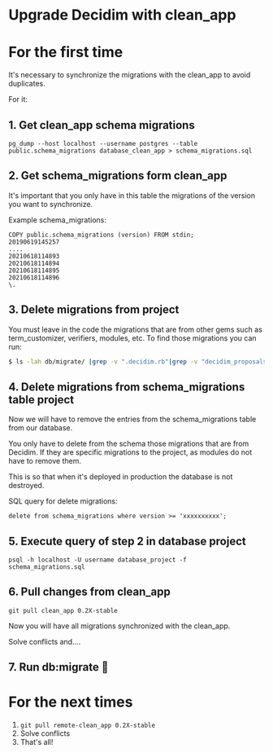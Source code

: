 # Upgrade Decidim with clean_app

# For the first time

It's necessary to synchronize the migrations with the clean_app to avoid duplicates.

For it:

## 1. Get clean_app schema migrations

```
pg_dump --host localhost --username postgres --table public.schema_migrations database_clean_app > schema_migrations.sql
```

## 2. Get schema_migrations form **clean_app**

It's important that you only have in this table the migrations of the version you want to synchronize.

Example schema_migrations:
```
COPY public.schema_migrations (version) FROM stdin;
20190619145257
....
20210618114893
20210618114894
20210618114895
20210618114896
\.
```

## 3. Delete migrations from **project**

You must leave in the code the migrations that are from other gems such as term_customizer, verifiers, modules, etc. To find those migrations you can run:

```bash
$ ls -lah db/migrate/ |grep -v ".decidim.rb"|grep -v "decidim_proposals.rb"|grep -v "decidim_meetings.rb"|grep -v "decidim_forms.rb"|grep -v "decidim_consultations.rb"|grep -v "decidim_initiatives.rb"|grep -v "decidim_blogs.rb"|grep -v "decidim_sortitions.rb"|grep -v "decidim_debates.rb"|grep -v "decidim_accountability.rb"|grep -v "decidim_budgets.rb"|grep -v "decidim_assemblies.rb"|grep -v "decidim_participatory_processes.rb"|grep -v "decidim_conferences.rb"|grep -v "decidim_comments"|grep -v "decidim_surveys"|grep -v "decidim_admin.rb"|grep -v "decidim_verifications.rb"|grep -v "decidim_pages.rb"|grep -v "decidim_system.rb"
```


## 4. Delete migrations from schema_migrations table **project**

Now we will have to remove the entries from the schema_migrations table from our database. 

You only have to delete from the schema those migrations that are from Decidim. If they are specific migrations to the project, as modules do not have to remove them.

This is so that when it's deployed in production the database is not destroyed.

SQL query for delete migrations:

`delete from schema_migrations where version >= 'xxxxxxxxxx';`


## 5. Execute query of step 2 in **database project**

```
psql -h localhost -U username database_project -f schema_migrations.sql
```

## 6. Pull changes from **clean_app**

`git pull clean_app 0.2X-stable`

Now you will have all migrations synchronized with the clean_app.

Solve conflicts and....

## 7. Run db:migrate 🤞


# For the next times

1. `git pull remote-clean_app 0.2X-stable`
2. Solve conflicts
3. That's all!
